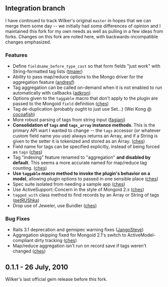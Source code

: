 ## Integration branch

I have continued to track Wilker's original `master` in hopes that we can merge
them some day -- we initially had some differences of opinion and I maintained
this fork for my own needs as well as pulling in a few ideas from forks. Changes
on this fork are noted here, with backwards-incompatible changes emphasized.

### Features

- Define `fieldname_before_type_cast` so that form fields "just work" with
  String-formatted tag lists ([tmaier][])
- Ability to pass map/reduce options to the Mongo driver for the aggregation
  feature ([andresf][])
- Tag aggregation can be called on-demand when it is not enabled to run
  automatically with callbacks ([adkron][])
- Options given to the `taggable` macro that don't apply to the plugin are
  passed to the Mongoid `field` definition ([ches][])
- Tag de-duplication (probably ought to just use Set...) (Wei Kong @
  [cocoafish][])
- More robust parsing of tags from string input ([fagiani][])
- **Consolidation of `tags` and `tags_array` instance methods**. This is the
  primary API wart I wanted to change -- the `tags` accessor (or whatever custom
  field name you use) always returns an Array, and if a String is given to the
  setter it is tokenized and stored as an Array. ([ches][])
- Field name for tags can be specified explicitly, instead of being forced as
  `tags` ([ches][])
- Tag "indexing" feature renamed to "aggregation" **and disabled by default**.
  This seems a more accurate named for map/reduce tag counting. ([ches][])
- **Use `taggable` macro method to invoke the plugin's behavior on a model**,
  allowing plugin options to passed in one sensible place ([ches][])
- Spec suite isolated from needing a sample app ([ches][])
- Use ActiveSupport::Concern in the style of Mongoid 2.x ([ches][])
- `tagged_with` class method to find records by an Array or String of tags
  ([petRUShka][])
- Drop use of Jeweler, use Bundler ([ches][])


### Bug Fixes

- Rails 3.1 deprecation and gemspec warning fixes ([JangoSteve][])
- Aggregation skipping fixed for Mongoid 2.1's switch to ActiveModel-compliant
  dirty tracking ([ches][])
- Map/reduce aggregation isn't run on record save if tags weren't changed
  ([ches][])


## 0.1.1 - 26 July, 2010

Wilker's last official gem release before this fork.


[adkron]: https://github.com/adkron
[andresf]: https://github.com/andresf
[ches]: https://github.com/ches
[cocoafish]: https://github.com/cocoafish
[fagiani]: https://github.com/fagiani
[JangoSteve]: https://github.com/JangoSteve
[petRUShka]: https://github.com/petRUShka
[tmaier]: https://github.com/tmaier

